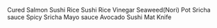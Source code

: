 Cured Salmon
Sushi Rice
Sushi Rice Vinegar
Seaweed(Nori)
Pot 
Sricha sauce
Spicy Sricha Mayo sauce
Avocado
Sushi Mat
Knife